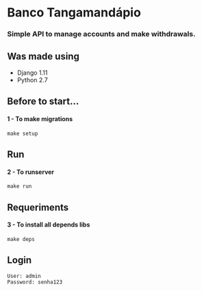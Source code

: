 # Banco Tangamandápio
### Simple API to manage accounts and make withdrawals.

## Was made using
  * Django 1.11
  * Python 2.7

## Before to start...
#### 1 - To make migrations
```
make setup
```

## Run
#### 2 - To runserver
```
make run 
```

## Requeriments
#### 3 - To install all depends libs
```
make deps
```

## Login

```
User: admin
Password: senha123
```
